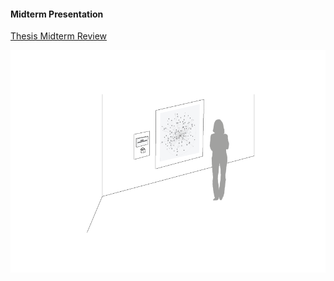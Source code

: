#### Midterm Presentation
[Thesis Midterm Review](https://github.com/youozhan/mfadt-thesisstudio-2/blob/master/Thesis_Midterm_Review.pdf)

![alt text](Assets/sketchai_03.png "Setup")